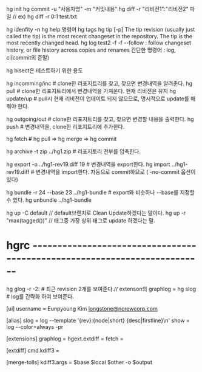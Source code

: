 hg init
hg commit -u "사용자명" -m "커밋내용"
hg diff -r "리비전1":"리비전2" 파일 // ex) hg diff -r 0:1 test.txt

hg idenfity -n
hg help 명령어
hg tags
hg tip [-p]
  The tip revision (usually just called the tip) is the most recent changeset in the repository. The tip is the most recently changed head. 
hg log test2 -f
 -f --follow : follow changeset history, or file history across copies and renames
간단한 명령어 : log, ci(commit의 준말)

hg bisect은 테스트하기 위한 용도

hg incomming/inc # clone한 리포지트리를 찾고, 찾으면 변경내역을 알려준다.
hg pull      # clone한 리포지트리에서 변경내역을 가져온다. 현재 리비전은 유지
hg update/up # pull시 현재 리비전이 업데이트 되지 않으므로, 명시적으로 update를 해줘야 한다.


hg outgoing/out # clone한 리포지트리를 찾고, 찾으면 변경할 내용을 출력한다.
hg push         # 변경내역을, clone한 리포지트리에 추가한다.


hg fetch # hg pull => hg merge => hg commit

hg archive -t zip ../hg1.zip # 리포지토리 전부를 압축한다.

hg export -o ../hg1-rev19.diff 19 # 변경내역을 export한다.
hg import ../hg1-rev19.diff       # 변경내역을 import한다. 자동으로 commit하므로 ( -no-commit 옵션이 있다)

hg bundle -r 24 --base 23 ../hg1-bundle # export와 비슷하나 --base를 지정할 수 있다.
hg unbundle ../hg1-bundle


hg up -C default // default브랜치로 Clean Update하겠다는 말이다.
hg up -r "max(tagged())" // 태그중 가장 상위 태그로 update 하겠다는 말.

# hgrc -------------------------------------------------------------------------
hg glog -r -2: # 최근 revision 2개를 보여준다.// extenson의 graphlog =
hg slog        # log를 간략화 하여 보여준다.

[ui]
username = Eunpyoung Kim <longstone@ncrewcorp.com>

[alias]
slog = log --template '{rev}:{node|short} {desc|firstline}\n'
show = log --color=always -pr

[extensions]
graphlog = 
hgext.extdiff = 
fetch =

[extdiff]
cmd.kdiff3 = 

[merge-tolls]
kdiff3.args = $base $local $other -o $output